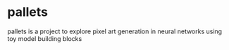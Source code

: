 # pallets
pallets is a project to explore pixel art generation in neural networks using toy model building blocks
